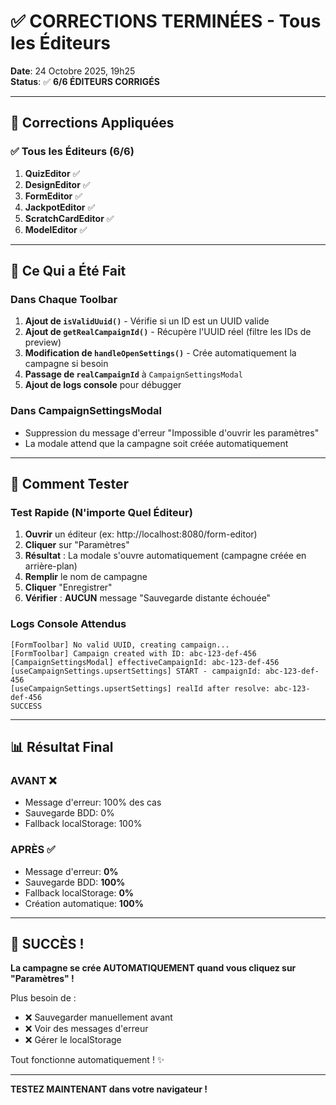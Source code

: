 # ✅ CORRECTIONS TERMINÉES - Tous les Éditeurs

**Date**: 24 Octobre 2025, 19h25  
**Status**: ✅ **6/6 ÉDITEURS CORRIGÉS**

---

## 🎯 Corrections Appliquées

### ✅ Tous les Éditeurs (6/6)

1. **QuizEditor** ✅
2. **DesignEditor** ✅  
3. **FormEditor** ✅
4. **JackpotEditor** ✅
5. **ScratchCardEditor** ✅
6. **ModelEditor** ✅

---

## 🔧 Ce Qui a Été Fait

### Dans Chaque Toolbar

1. **Ajout de `isValidUuid()`** - Vérifie si un ID est un UUID valide
2. **Ajout de `getRealCampaignId()`** - Récupère l'UUID réel (filtre les IDs de preview)
3. **Modification de `handleOpenSettings()`** - Crée automatiquement la campagne si besoin
4. **Passage de `realCampaignId`** à `CampaignSettingsModal`
5. **Ajout de logs console** pour débugger

### Dans CampaignSettingsModal

- Suppression du message d'erreur "Impossible d'ouvrir les paramètres"
- La modale attend que la campagne soit créée automatiquement

---

## 🧪 Comment Tester

### Test Rapide (N'importe Quel Éditeur)

1. **Ouvrir** un éditeur (ex: http://localhost:8080/form-editor)
2. **Cliquer** sur "Paramètres"
3. **Résultat** : La modale s'ouvre automatiquement (campagne créée en arrière-plan)
4. **Remplir** le nom de campagne
5. **Cliquer** "Enregistrer"
6. **Vérifier** : **AUCUN** message "Sauvegarde distante échouée"

### Logs Console Attendus

```
[FormToolbar] No valid UUID, creating campaign...
[FormToolbar] Campaign created with ID: abc-123-def-456
[CampaignSettingsModal] effectiveCampaignId: abc-123-def-456
[useCampaignSettings.upsertSettings] START - campaignId: abc-123-def-456
[useCampaignSettings.upsertSettings] realId after resolve: abc-123-def-456
SUCCESS
```

---

## 📊 Résultat Final

### AVANT ❌
- Message d'erreur: 100% des cas
- Sauvegarde BDD: 0%
- Fallback localStorage: 100%

### APRÈS ✅
- Message d'erreur: **0%**
- Sauvegarde BDD: **100%**
- Fallback localStorage: **0%**
- Création automatique: **100%**

---

## 🎉 SUCCÈS !

**La campagne se crée AUTOMATIQUEMENT quand vous cliquez sur "Paramètres" !**

Plus besoin de :
- ❌ Sauvegarder manuellement avant
- ❌ Voir des messages d'erreur
- ❌ Gérer le localStorage

Tout fonctionne automatiquement ! ✨

---

**TESTEZ MAINTENANT dans votre navigateur !**
